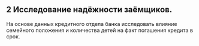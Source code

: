 ## 2 Исследование надёжности заёмщиков.

На основе данных кредитного отдела банка исследовать влияние семейного положения и количества детей на факт погашения кредита в срок.